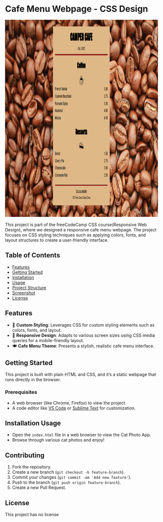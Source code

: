 # Cafe Menu Webpage - CSS Design

<img src="https://github.com/pulemojatau/CafeMenu/blob/main/menu.png" alt="Cafe Menu Screenshot" width="550" height="650"/>

This project is part of the freeCodeCamp CSS course(Responsive Web Design), where we designed a responsive cafe menu webpage. The project focuses on CSS styling techniques such as applying colors, fonts, and layout structures to create a user-friendly interface.

## Table of Contents
- [Features](#features)
- [Getting Started](#getting-started)
- [Installation](#installation)
- [Usage](#usage)
- [Project Structure](#project-structure)
- [Screenshot](#screenshot)
- [License](#license)

## Features
- 🎨 **Custom Styling**: Leverages CSS for custom styling elements such as colors, fonts, and layout.
- 📱 **Responsive Design**: Adapts to various screen sizes using CSS media queries for a mobile-friendly layout.
- 🍽️ **Cafe Menu Theme**: Presents a stylish, realistic cafe menu interface.

## Getting Started
This project is built with plain HTML and CSS, and it’s a static webpage that runs directly in the browser.

### Prerequisites
- A web browser (like Chrome, Firefox) to view the project.
- A code editor like [VS Code](https://code.visualstudio.com/) or [Sublime Text](https://www.sublimetext.com/) for customization.

## Installation Usage

- Open the `index.html` file in a web browser to view the Cat Photo App.
- Browse through various cat photos and enjoy!

## Contributing
   
  1. Fork the repository.
  2. Create a new branch (`git checkout -b feature-branch`).
  3. Commit your changes (`git commit -am 'Add new feature'`).
  4. Push to the branch (`git push origin feature-branch`).
  5. Create a new Pull Request.

## License
   This project has no license      




